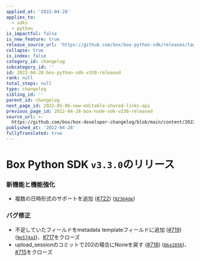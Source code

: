 ```yaml
---
applied_at: '2022-04-28'
applies_to:
  - sdks
  - python
is_impactful: false
is_new_feature: true
release_source_url: 'https://github.com/box/box-python-sdk/releases/tag/v3.3.0'
collapse: true
is_index: false
category_id: changelog
subcategory_id: ''
id: 2022-04-28-box-python-sdk-v330-released
rank: null
total_steps: null
type: changelog
sibling_id: ''
parent_id: changelog
next_page_id: 2022-05-06-new-editable-shared-links-api
previous_page_id: 2022-04-28-box-node-sdk-v230-released
source_url: >-
  https://github.com/box/box-developer-changelog/blob/main/content/2022/04-28-box-python-sdk-v330-released.md
published_at: '2022-04-28'
fullyTranslated: true
---
```

# Box Python SDK `v3.3.0`のリリース

### 新機能と機能強化

* 複数の日時形式のサポートを追加 ([#722][1]) ([`92364de`][2])

### バグ修正

* 不足していたフィールドをmetadata templateフィールドに追加 ([#719][3]) ([`9e574a3`][4])、[#717][5]をクローズ
* upload_sessionのコミットで202の場合にNoneを戻す ([#718][6]) ([`86a1856`][7])、[#715][8]をクローズ

[1]: https://github.com/box/box-python-sdk/issues/722

[2]: https://github.com/box/box-python-sdk/commit/92364de1e7c1eee1e85857546af65c307ca863a0

[3]: https://github.com/box/box-python-sdk/issues/719

[4]: https://github.com/box/box-python-sdk/commit/9e574a3e56f72c0e78a31ddda78bc11d36ff3516

[5]: https://github.com/box/box-python-sdk/issues/717

[6]: https://github.com/box/box-python-sdk/issues/718

[7]: https://github.com/box/box-python-sdk/commit/86a185630e6cce8f742123c7340da08267621313

[8]: https://github.com/box/box-python-sdk/issues/715
